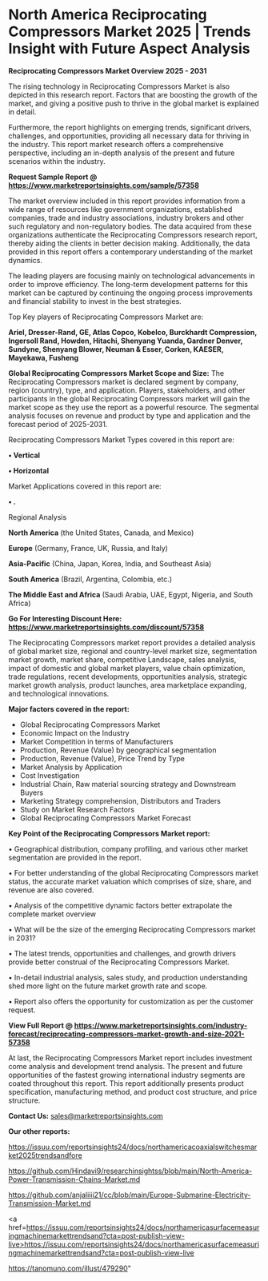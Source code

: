 # North America Reciprocating Compressors Market 2025 | Trends Insight with Future Aspect Analysis

<Strong> Reciprocating Compressors Market Overview 2025 - 2031</strong>

The rising technology in Reciprocating Compressors Market is also depicted in this research report. Factors that are boosting the growth of the market, and giving a positive push to thrive in the global market is explained in detail.

Furthermore, the report highlights on emerging trends, significant drivers, challenges, and opportunities, providing all necessary data for thriving in the industry. This report market research offers a comprehensive perspective, including an in-depth analysis of the present and future scenarios within the industry.

<strong>Request Sample Report @ <a href=https://www.marketreportsinsights.com/sample/57358>https://www.marketreportsinsights.com/sample/57358</a></strong>

The market overview included in this report provides information from a wide range of resources like government organizations, established companies, trade and industry associations, industry brokers and other such regulatory and non-regulatory bodies. The data acquired from these organizations authenticate the Reciprocating Compressors research report, thereby aiding the clients in better decision making. Additionally, the data provided in this report offers a contemporary understanding of the market dynamics.

The leading players are focusing mainly on technological advancements in order to improve efficiency. The long-term development patterns for this market can be captured by continuing the ongoing process improvements and financial stability to invest in the best strategies.

Top Key players of Reciprocating Compressors Market are:

<strong>Ariel, Dresser-Rand, GE, Atlas Copco, Kobelco, Burckhardt Compression, Ingersoll Rand, Howden, Hitachi, Shenyang Yuanda, Gardner Denver, Sundyne, Shenyang Blower, Neuman & Esser, Corken, KAESER, Mayekawa, Fusheng</strong>

<strong><b>Global Reciprocating Compressors Market Scope and Size:</b></strong>
The Reciprocating Compressors market is declared segment by company, region (country), type, and application. Players, stakeholders, and other participants in the global Reciprocating Compressors market will gain the market scope as they use the report as a powerful resource. The segmental analysis focuses on revenue and product by type and application and the forecast period of 2025-2031.

Reciprocating Compressors Market Types covered in this report are:

<strong>• Vertical

• Horizontal</strong>

Market Applications covered in this report are:

<strong>• .</strong> 

Regional Analysis

<strong>North America</strong> (the United States, Canada, and Mexico)

<strong>Europe</strong> (Germany, France, UK, Russia, and Italy)

<strong>Asia-Pacific</strong> (China, Japan, Korea, India, and Southeast Asia)

<strong>South America</strong> (Brazil, Argentina, Colombia, etc.)

<strong>The Middle East and Africa</strong> (Saudi Arabia, UAE, Egypt, Nigeria, and South Africa)

<strong>Go For Interesting Discount Here: <a href=https://www.marketreportsinsights.com/discount/57358>https://www.marketreportsinsights.com/discount/57358</a></strong>

The Reciprocating Compressors market report provides a detailed analysis of global market size, regional and country-level market size, segmentation market growth, market share, competitive Landscape, sales analysis, impact of domestic and global market players, value chain optimization, trade regulations, recent developments, opportunities analysis, strategic market growth analysis, product launches, area marketplace expanding, and technological innovations.

<strong><b>Major factors covered in the report:</b></strong>
<ul>
  <li>Global Reciprocating Compressors Market </li>
  <li>Economic Impact on the Industry</li>
  <li>Market Competition in terms of Manufacturers</li>
  <li>Production, Revenue (Value) by geographical segmentation</li>
  <li>Production, Revenue (Value), Price Trend by Type</li>
  <li>Market Analysis by Application</li>
  <li>Cost Investigation</li>
  <li>Industrial Chain, Raw material sourcing strategy and Downstream Buyers</li>
  <li>Marketing Strategy comprehension, Distributors and Traders</li>
  <li>Study on Market Research Factors</li>
  <li>Global Reciprocating Compressors Market Forecast</li>
</ul>

<strong><b>Key Point of the Reciprocating Compressors Market report:</b></strong>

• Geographical distribution, company profiling, and various other market segmentation are provided in the report.

• For better understanding of the global Reciprocating Compressors market status, the accurate market valuation which comprises of size, share, and revenue are also covered.

• Analysis of the competitive dynamic factors better extrapolate the complete market overview

• What will be the size of the emerging Reciprocating Compressors market in 2031?

• The latest trends, opportunities and challenges, and growth drivers provide better construal of the Reciprocating Compressors Market.

• In-detail industrial analysis, sales study, and production understanding shed more light on the future market growth rate and scope.

• Report also offers the opportunity for customization as per the customer request.

<strong><b>View Full Report @ <a href=https://www.marketreportsinsights.com/industry-forecast/reciprocating-compressors-market-growth-and-size-2021-57358>https://www.marketreportsinsights.com/industry-forecast/reciprocating-compressors-market-growth-and-size-2021-57358</a></b></strong>


At last, the Reciprocating Compressors Market report includes investment come analysis and development trend analysis. The present and future opportunities of the fastest growing international industry segments are coated throughout this report. This report additionally presents product specification, manufacturing method, and product cost structure, and price structure.

<strong>Contact Us:</strong>
sales@marketreportsinsights.com

<strong>Our other reports:</strong>

<a href=https://issuu.com/reportsinsights24/docs/northamericacoaxialswitchesmarket2025trendsandfore>https://issuu.com/reportsinsights24/docs/northamericacoaxialswitchesmarket2025trendsandfore</a>

<a href=https://github.com/Hindavi9/researchinsightss/blob/main/North-America-Power-Transmission-Chains-Market.md>https://github.com/Hindavi9/researchinsightss/blob/main/North-America-Power-Transmission-Chains-Market.md</a>

<a href=https://github.com/anjaliiii21/cc/blob/main/Europe-Submarine-Electricity-Transmission-Market.md>https://github.com/anjaliiii21/cc/blob/main/Europe-Submarine-Electricity-Transmission-Market.md</a>

<a href=https://issuu.com/reportsinsights24/docs/northamericasurfacemeasuringmachinemarkettrendsand?cta=post-publish-view-live>https://issuu.com/reportsinsights24/docs/northamericasurfacemeasuringmachinemarkettrendsand?cta=post-publish-view-live</a>

<a href=https://tanomuno.com/illust/479290>https://tanomuno.com/illust/479290</a>"
